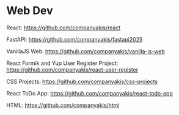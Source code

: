 # Web Dev 

React:
https://github.com/companyakis/react

FastAPI:
https://github.com/companyakis/fastapi2025

VanillaJS Web:
https://github.com/companyakis/vanilla-js-web

React Formik and Yup User Register Project:
https://github.com/companyakis/react-user-register

CSS Projects:
https://github.com/companyakis/css-projects

React ToDo App:
https://github.com/companyakis/react-todo-app

HTML:
https://github.com/companyakis/html
